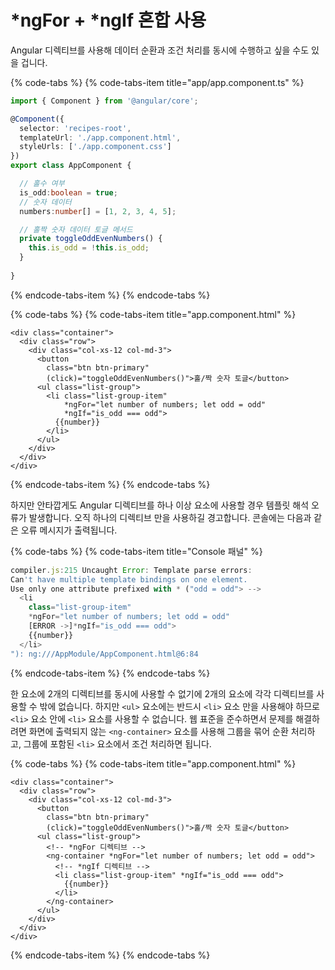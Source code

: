 # \*ngFor + \*ngIf 혼합 사용

Angular 디렉티브를 사용해 데이터 순환과 조건 처리를 동시에 수행하고 싶을 수도 있을 겁니다. 

{% code-tabs %}
{% code-tabs-item title="app/app.component.ts" %}
```typescript
import { Component } from '@angular/core';

@Component({
  selector: 'recipes-root',
  templateUrl: './app.component.html',
  styleUrls: ['./app.component.css']
})
export class AppComponent {

  // 홀수 여부
  is_odd:boolean = true;
  // 숫자 데이터
  numbers:number[] = [1, 2, 3, 4, 5];

  // 홀짝 숫자 데이터 토글 메서드
  private toggleOddEvenNumbers() {
    this.is_odd = !this.is_odd;
  }
  
}

```
{% endcode-tabs-item %}
{% endcode-tabs %}

{% code-tabs %}
{% code-tabs-item title="app.component.html" %}
```markup
<div class="container">
  <div class="row">
    <div class="col-xs-12 col-md-3">
      <button 
        class="btn btn-primary" 
        (click)="toggleOddEvenNumbers()">홀/짝 숫자 토글</button>
      <ul class="list-group">
        <li class="list-group-item" 
            *ngFor="let number of numbers; let odd = odd" 
            *ngIf="is_odd === odd">
          {{number}}
        </li>
      </ul>
    </div>
  </div>
</div>
```
{% endcode-tabs-item %}
{% endcode-tabs %}

하지만 안타깝게도 Angular 디렉티브를 하나 이상 요소에 사용할 경우 템플릿 해석 오류가 발생합니다. 오직 하나의 디렉티브 만을 사용하길 경고합니다. 콘솔에는 다음과 같은 오류 메시지가 출력됩니다. 

{% code-tabs %}
{% code-tabs-item title="Console 패널" %}
```typescript
compiler.js:215 Uncaught Error: Template parse errors:
Can't have multiple template bindings on one element. 
Use only one attribute prefixed with * ("odd = odd"> -->
  <li 
    class="list-group-item" 
    *ngFor="let number of numbers; let odd = odd" 
    [ERROR ->]*ngIf="is_odd === odd">
    {{number}}
  </li>
"): ng:///AppModule/AppComponent.html@6:84
```
{% endcode-tabs-item %}
{% endcode-tabs %}

한 요소에 2개의 디렉티브를 동시에 사용할 수 없기에 2개의 요소에 각각 디렉티브를 사용할 수 밖에 없습니다. 하지만 `<ul>` 요소에는 반드시 `<li>` 요소 만을 사용해야 하므로 `<li>` 요소 안에 `<li>` 요소를 사용할 수 없습니다. 웹 표준을 준수하면서 문제를 해결하려면 화면에 출력되지 않는 `<ng-container>` 요소를 사용해 그룹을 묶어 순환 처리하고, 그룹에 포함된 `<li>` 요소에서 조건 처리하면 됩니다.

{% code-tabs %}
{% code-tabs-item title="app.component.html" %}
```markup
<div class="container">
  <div class="row">
    <div class="col-xs-12 col-md-3">
      <button 
        class="btn btn-primary" 
        (click)="toggleOddEvenNumbers()">홀/짝 숫자 토글</button>
      <ul class="list-group">
        <!-- *ngFor 디렉티브 -->
        <ng-container *ngFor="let number of numbers; let odd = odd">
          <!-- *ngIf 디렉티브 -->
          <li class="list-group-item" *ngIf="is_odd === odd">
            {{number}}
          </li>
        </ng-container>
      </ul>
    </div>
  </div>
</div>
```
{% endcode-tabs-item %}
{% endcode-tabs %}



